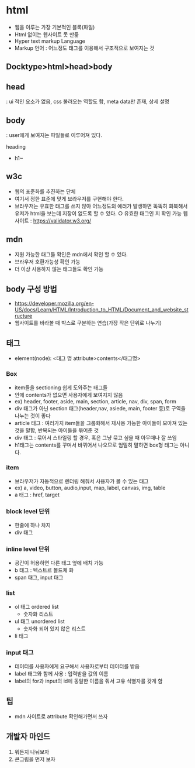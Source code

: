 # html

- 웹을 이루는 가장 기본적인 블록(파일)
- Html 없이는 웹사이트 못 만듦
- Hyper text markup Language
- Markup 언어 : 어느정도 태그를 이용해서 구조적으로 보여지는 것

## Docktype>html>head>body

## head

: ui 적인 요소가 없음, css 불러오는 역할도 함, meta data만 존재, 상세 설명

## body

: user에게 보여지는 파일들로 이루어져 있다.

heading

- h1~

## w3c

- 웹의 표준화를 추진하는 단체
- 여기서 정한 표준에 맞게 브라우저를 구현해야 한다.
- 브라우저는 유효한 태그를 쓰지 않아 어느정도의 에러가 발생하면 똑똑히 회복해서 유저가 html을 보는데 지장이 없도록 할 수 있다.
  ○ 유효한 태그인 지 확인 가능 웹사이트 : https://validator.w3.org/

## mdn

- 지원 가능한 태그들 확인은 mdn에서 확인 할 수 있다.
- 브라우저 호환가능성 확인 가능
- 더 이상 사용하지 않는 태그들도 확인 가능

## body 구성 방법

- https://developer.mozilla.org/en-US/docs/Learn/HTML/Introduction_to_HTML/Document_and_website_structure
- 웹사이트를 바라볼 때 박스로 구분하는 연습(가장 작은 단위로 나누기)

## 태그

- element(node): <태그 명 attribute>contents</태그명>

### Box

- item들을 sectioning 쉽게 도와주는 태그들
- 안에 contents가 없으면 사용자에게 보여지지 않음
- ex) header, footer, aside, main, section, article, nav, div, span, form
- div 태그가 아닌 section 태그(header,nav, asiede, main, footer 등)로 구역을 나누는 것이 좋다
- article 태그 : 여러가지 item들을 그룹화해서 재사용 가능한 아이들이 모아져 있는 것을 말함, 반복되는 아이들을 묶어준 것
- div 태그 : 묶어서 스타일링 할 경우, 혹은 그냥 묶고 싶을 때 아무때나 잘 쓰임
- h1태그는 contents를 꾸며서 바뀌어서 나오므로 엄밀히 말하면 box형 태그는 아니다.

### item

- 브라우저가 자동적으로 렌더링 해줘서 사용자가 볼 수 있는 태그
- ex) a, video, button, audio,input, map, label, canvas, img, table
- a 태그 : href, target

### block level 단위

- 한줄에 하나 차지
- div 태그

### inline level 단위

- 공간이 허용하면 다른 태그 옆에 배치 가능
- b 태그 : 텍스트르 볼드체 화
- span 태그, input 태그

### list

- ol 태그 ordered list
  - 숫자화 리스트
- ul 태그 unordered list
  - 숫자화 되어 있지 않은 리스트
- li 태그

### input 태그

- 데이터를 사용자에게 요구해서 사용자로부터 데이터를 받음
- label 태그와 함께 사용 : 입력받을 값의 이름
- label의 for과 input의 id에 동일한 이름을 줘서 고유 식별자를 갖게 함

## 팁

- mdn 사이트로 attribute 확인해가면서 쓰자

## 개발자 마인드

1. 뭐든지 나눠보자
1. 큰그림을 먼저 보자
